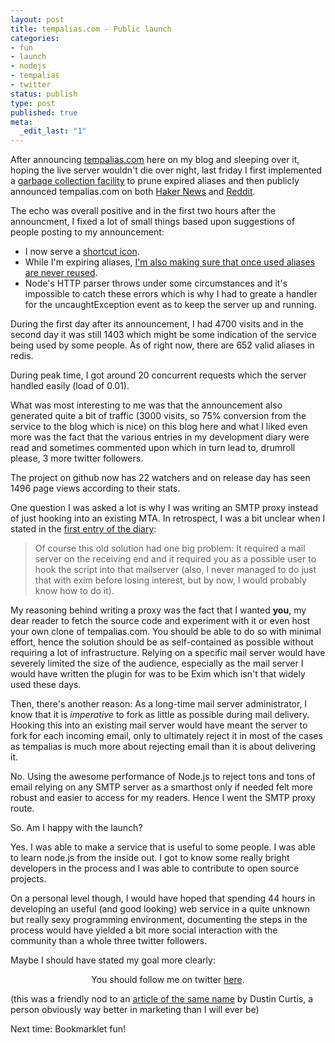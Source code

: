 ```yaml
---
layout: post
title: tempalias.com - Public launch
categories:
- fun
- launch
- nodejs
- tempalias
- twitter
status: publish
type: post
published: true
meta:
  _edit_last: "1"
---
```

After announcing <a href="http://tempalias.com">tempalias.com</a> here on my blog and sleeping over it, hoping the live server wouldn't die over night, last friday I first implemented a <a href="http://github.com/pilif/tempalias/blob/master/garbage_collect.js">garbage collection facility</a> to prune expired aliases and then publicly announced tempalias.com on both <a href="http://news.ycombinator.com/item?id=1287874">Haker News</a> and <a href="http://www.reddit.com/r/programming/comments/bv41i/ask_reddit_please_review_my_nodejs_based_fun/">Reddit</a>.

The echo was overall positive and in the first two hours after the announcment, I fixed a lot of small things based upon suggestions of people posting to my announcement:
<ul>
	<li>I now serve a <a href="http://tempalias.com/images/shortcut.png">shortcut icon</a>.</li>
	<li>While I'm expiring aliases, <a href="http://github.com/pilif/tempalias/commit/6caa488fef0611f005ccc3fab028862db82eace8">I'm also making sure that once used aliases are never reused</a>.</li>
	<li>Node's HTTP parser throws under some circumstances and it's impossible to catch these errors which is why I had to greate a handler for the uncaughtException event as to keep the server up and running.</li>
</ul>
During the first day after its announcement, I had 4700 visits and in the second day it was still 1403 which might be some indication of the service being used by some people. As of right now, there are 652 valid aliases in redis.

During peak time, I got around 20 concurrent requests which the server handled easily (load of 0.01).

What was most interesting to me was that the announcement also generated quite a bit of traffic (3000 visits, so 75% conversion from the service to the blog which is nice) on this blog here and what I liked even more was the fact that the various entries in my development diary were read and sometimes commented upon which in turn lead to, drumroll please, 3 more twitter followers.

The project on github now has 22 watchers and on release day has seen 1496 page views according to their stats.

One question I was asked a lot is why I was writing an SMTP proxy instead of just hooking into an existing MTA. In retrospect, I was a bit unclear when I stated in the <a href="http://www.gnegg.ch/2010/04/tempalias-com-development-diary/">first entry of the diary</a>:
<blockquote>Of course this old solution had one big problem: It required a mail server on the receiving end and it required you as a possible user to hook the script into that mailserver (also, I never managed to do just that with exim before losing interest, but by now, I would probably know how to do it).</blockquote>
My reasoning behind writing a proxy was the fact that I wanted <strong>you</strong>, my dear reader to fetch the source code and experiment with it or even host your own clone of tempalias.com. You should be able to do so with minimal effort, hence the solution should be as self-contained as possible without requiring a lot of infrastructure. Relying on a specific mail server would have severely limited the size of the audience, especially as the mail server I would have written the plugin for was to be Exim which isn't that widely used these days.

Then, there's another reason: As a long-time mail server administrator, I know that it is <em>imperative </em>to fork as little as possible during mail delivery. Hooking this into an existing mail server would have meant the server to fork for each incoming email, only to ultimately reject it in most of the cases as tempalias is much more about rejecting email than it is about delivering it.

No. Using the awesome performance of Node.js to reject tons and tons of email relying on any SMTP server as a smarthost only if needed felt more robust and easier to access for my readers. Hence I went the SMTP proxy route.

So. Am I happy with the launch?

Yes. I was able to make a service that is useful to some people. I was able to learn node.js from the inside out. I got to know some really bright developers in the process and I was able to contribute to open source projects.

On a personal level though, I would have hoped that spending 44 hours in developing an useful (and good looking) web service in a quite unknown but really sexy programming environment, documenting the steps in the process would have yielded a bit more social interaction with the community than a whole three twitter followers.

Maybe I should have stated my goal more clearly:
<p style="text-align: center;">You should follow me on twitter <a href="http://twitter.com/pilif">here</a>.</p>
(this was a friendly nod to an <a href="http://dustincurtis.com/you_should_follow_me_on_twitter.html">article of the same name</a> by Dustin Curtis, a person obviously way better in marketing than I will ever be)

Next time: Bookmarklet fun!

